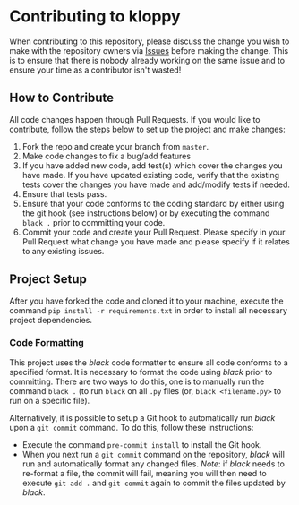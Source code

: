 # Contributing to kloppy

When contributing to this repository, please discuss the change you wish to make with the repository owners
via [Issues](https://github.com/PySport/kloppy/issues) before making the change. This is to ensure that there
is nobody already working on the same issue and to ensure your time as a contributor isn't wasted!

## How to Contribute

All code changes happen through Pull Requests. If you would like to contribute, follow the steps below to set up
the project and make changes:

1. Fork the repo and create your branch from `master`.
1. Make code changes to fix a bug/add features
1. If you have added new code, add test(s) which cover the changes you have made. If you have updated existing code,
   verify that the existing tests cover the changes you have made and add/modify tests if needed.
1. Ensure that tests pass.
1. Ensure that your code conforms to the coding standard by either using the git hook (see instructions below) or by
   executing the command `black .` prior to committing your code.
1. Commit your code and create your Pull Request. Please specify in your Pull Request what change you have made and
   please specify if it relates to any existing issues.

## Project Setup

After you have forked the code and cloned it to your machine, execute the command `pip install -r requirements.txt`
in order to install all necessary project dependencies.

### Code Formatting

This project uses the _black_ code formatter to ensure all code conforms to a specified format. It is necessary to
format the code using _black_ prior to committing. There are two ways to do this, one is to manually run the command
`black .` (to run `black` on all `.py` files (or, `black <filename.py>` to run on a specific file).

Alternatively, it is possible to setup a Git hook to automatically run _black_ upon a `git commit` command. To do this,
follow these instructions:

- Execute the command `pre-commit install` to install the Git hook.
- When you next run a `git commit` command on the repository, _black_ will run and automatically format any changed
  files. _Note_: if _black_ needs to re-format a file, the commit will fail, meaning you will then need to execute
  `git add .` and `git commit` again to commit the files updated by _black_.
